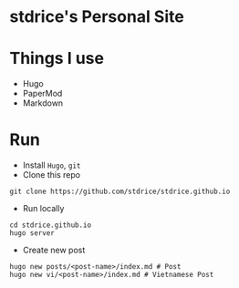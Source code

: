 # stdrice's Personal Site

# Things I use
- Hugo
- PaperMod
- Markdown

# Run
- Install `Hugo`, `git`
- Clone this repo
```
git clone https://github.com/stdrice/stdrice.github.io
```
- Run locally
```
cd stdrice.github.io
hugo server
```
- Create new post
```
hugo new posts/<post-name>/index.md # Post
hugo new vi/<post-name>/index.md # Vietnamese Post
```
